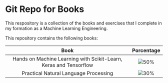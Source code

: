 # Git Repo for Books

This respository is a collection of the books and exercises that I complete in my formation as a Machine Learning Engineering.

This repository contains the following books:

| Book  | Porcentage|
|:-------:|:-----------:|
|Hands on Machine Learning with Scikit-Learn, Keras and Tensorflow| ![50%](https://progress-bar.dev/50) |
| Practical Natural Language Processing| ![30%](https://progress-bar.dev/30)|